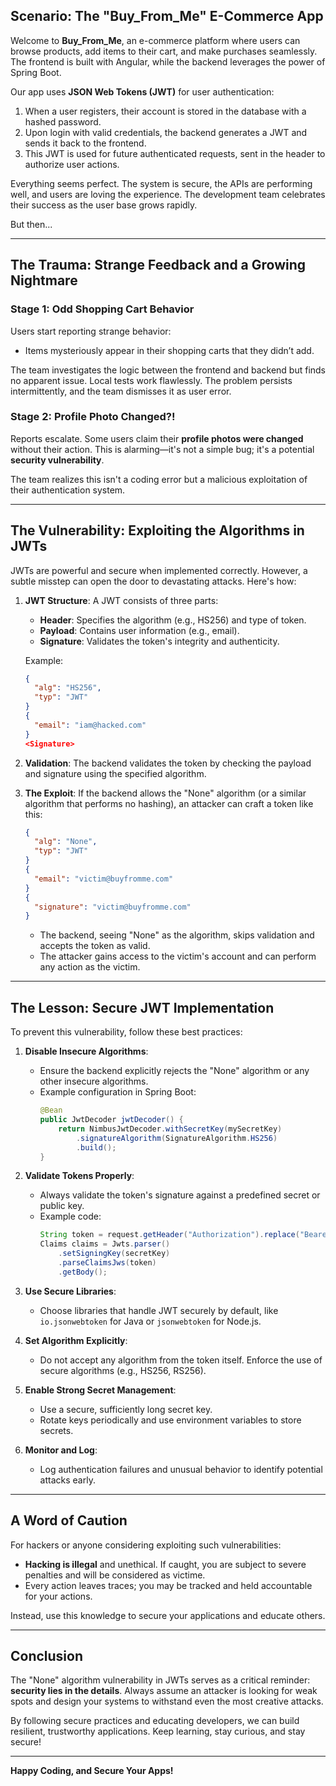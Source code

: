 ## Scenario: The "Buy_From_Me" E-Commerce App
Welcome to **Buy_From_Me**, an e-commerce platform where users can browse products, add items to their cart, and make purchases seamlessly. The frontend is built with Angular, while the backend leverages the power of Spring Boot. 

Our app uses **JSON Web Tokens (JWT)** for user authentication:
1. When a user registers, their account is stored in the database with a hashed password.
2. Upon login with valid credentials, the backend generates a JWT and sends it back to the frontend.
3. This JWT is used for future authenticated requests, sent in the header to authorize user actions.

Everything seems perfect. The system is secure, the APIs are performing well, and users are loving the experience. The development team celebrates their success as the user base grows rapidly. 

But then...

---

## The Trauma: Strange Feedback and a Growing Nightmare
### Stage 1: Odd Shopping Cart Behavior
Users start reporting strange behavior:
- Items mysteriously appear in their shopping carts that they didn’t add.

The team investigates the logic between the frontend and backend but finds no apparent issue. Local tests work flawlessly. The problem persists intermittently, and the team dismisses it as user error. 

### Stage 2: Profile Photo Changed?!
Reports escalate. Some users claim their **profile photos were changed** without their action. This is alarming—it's not a simple bug; it's a potential **security vulnerability**. 

The team realizes this isn't a coding error but a malicious exploitation of their authentication system.

---

## The Vulnerability: Exploiting the Algorithms in JWTs
JWTs are powerful and secure when implemented correctly. However, a subtle misstep can open the door to devastating attacks. Here's how:

1. **JWT Structure**: A JWT consists of three parts:
    - **Header**: Specifies the algorithm (e.g., HS256) and type of token.
    - **Payload**: Contains user information (e.g., email).
    - **Signature**: Validates the token's integrity and authenticity.

    Example:
    ```json
    {
      "alg": "HS256",
      "typ": "JWT"
    }
    {
      "email": "iam@hacked.com"
    }
    <Signature>
    ```

2. **Validation**: The backend validates the token by checking the payload and signature using the specified algorithm.

3. **The Exploit**: If the backend allows the "None" algorithm (or a similar algorithm that performs no hashing), an attacker can craft a token like this:
    ```json
    {
      "alg": "None",
      "typ": "JWT"
    }
    {
      "email": "victim@buyfromme.com"
    }
    {
      "signature": "victim@buyfromme.com"
    }
    ```
    - The backend, seeing "None" as the algorithm, skips validation and accepts the token as valid.
    - The attacker gains access to the victim's account and can perform any action as the victim.

---

## The Lesson: Secure JWT Implementation
To prevent this vulnerability, follow these best practices:

1. **Disable Insecure Algorithms**:
   - Ensure the backend explicitly rejects the "None" algorithm or any other insecure algorithms.
   - Example configuration in Spring Boot:
     ```java
     @Bean
     public JwtDecoder jwtDecoder() {
         return NimbusJwtDecoder.withSecretKey(mySecretKey)
             .signatureAlgorithm(SignatureAlgorithm.HS256)
             .build();
     }
     ```

2. **Validate Tokens Properly**:
   - Always validate the token's signature against a predefined secret or public key.
   - Example code:
     ```java
     String token = request.getHeader("Authorization").replace("Bearer ", "");
     Claims claims = Jwts.parser()
         .setSigningKey(secretKey)
         .parseClaimsJws(token)
         .getBody();
     ```

3. **Use Secure Libraries**:
   - Choose libraries that handle JWT securely by default, like `io.jsonwebtoken` for Java or `jsonwebtoken` for Node.js.

4. **Set Algorithm Explicitly**:
   - Do not accept any algorithm from the token itself. Enforce the use of secure algorithms (e.g., HS256, RS256).

5. **Enable Strong Secret Management**:
   - Use a secure, sufficiently long secret key.
   - Rotate keys periodically and use environment variables to store secrets.

6. **Monitor and Log**:
   - Log authentication failures and unusual behavior to identify potential attacks early.

---

## A Word of Caution
For hackers or anyone considering exploiting such vulnerabilities: 
- **Hacking is illegal** and unethical. If caught, you are subject to severe penalties and will be considered as victime.
- Every action leaves traces; you may be tracked and held accountable for your actions.

Instead, use this knowledge to secure your applications and educate others.

---

## Conclusion
The "None" algorithm vulnerability in JWTs serves as a critical reminder: **security lies in the details**. Always assume an attacker is looking for weak spots and design your systems to withstand even the most creative attacks. 

By following secure practices and educating developers, we can build resilient, trustworthy applications. Keep learning, stay curious, and stay secure!

---

**Happy Coding, and Secure Your Apps!**
